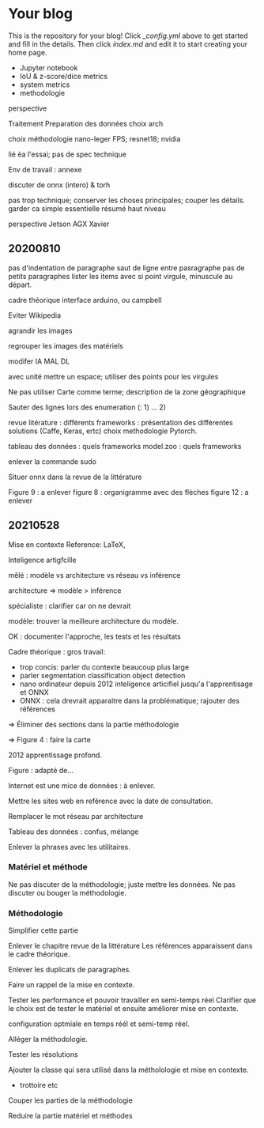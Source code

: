 # Your blog

This is the repository for your blog! Click *_config.yml* above to get started and fill in the details. Then click *index.md* and edit it to start creating your home page.

- Jupyter notebook
- IoU & z-score/dice metrics
- system metrics
- methodologie


perspective


Traitement
	Preparation des données 
	choix arch


choix méthodologie
	nano-leger FPS; resnet18; nvidia


lié èa l'essai; pas de spec technique

Env de travail : annexe

discuter de onnx (intero) & torh

pas trop technique; conserver les choses principales; couper les détails.
garder ca simple essentielle résumé haut niveau

perspective Jetson AGX Xavier 

## 20200810
pas d'indentation de paragraphe
saut de ligne entre pasragraphe
pas de petits paragraphes 
lister les items avec 
si point virgule, minuscule au départ. 

cadre théorique
	interface arduino, ou campbell


Eviter Wikipedia

agrandir les images

regrouper les images des matériels

modifer IA MAL DL 

avec unité mettre un espace; utiliser des points pour les virgules

Ne pas utiliser Carte comme terme; description de la zone géographique

Sauter des lignes lors des enumeration (: 1) ... 2) 

revue litérature : différents frameworks : présentation des différentes solutions (Caffe, Keras, ertc) choix methodologie Pytorch. 

tableau des données : quels frameworks
model.zoo : quels frameworks

enlever la commande sudo 

Situer onnx dans la revue de la littérature

Figure 9 : a enlever
figure 8 : organigramme avec des flèches
figure 12 : a enlever 

## 20210528

Mise en contexte
Reference: LaTeX, 

Inteligence artigfcille

mêlé : modèle vs architecture vs réseau vs inférence

architecture  => modèle > inférence

spécialiste : clarifier car on ne devrait 

modèle: trouver la meilleure architecture du modèle. 

OK : documenter l'approche, les tests et les résultats

Cadre théorique  :
gros travail: 
* trop concis: parler du contexte beaucoup plus large
* parler segmentation  classification object detection
* nano ordinateur depuis 2012 inteligence articifiel jusqu'a l'apprentisage et ONNX
* ONNX : cela drevrait apparaitre dans la problématique; rajouter des références

=> Éliminer des sections dans la partie méthodologie

=> Figure 4 : faire la carte

2012 apprentissage profond. 

Figure : adapté de...

Internet est une mice de données : à enlever. 

Mettre les sites web en reférence avec la date de consultation. 

Remplacer le mot réseau par architecture

Tableau des données : confus, mélange

Enlever la phrases avec les utilitaires. 

### Matériel et méthode

Ne pas discuter de la méthodologie; juste mettre les données. Ne pas discuter ou bouger la méthodologie. 

### Méthodologie

Simplifier cette partie

Enlever le chapitre revue de la littérature
Les références apparaissent dans le cadre théorique. 

Enlever les duplicats de paragraphes. 

Faire un rappel de la mise en contexte. 

Tester les performance et pouvoir travailler en semi-temps réel 
Clarifier que le choix est de tester le matériel et ensuite améliorer mise en contexte. 

configuration optmiale en temps réél et semi-temp réel. 

Alléger la méthodologie. 

Tester les résolutions 

Ajouter la classe qui sera utilisé dans la métholologie et mise en contexte. 
+ trottoire etc

Couper les parties de la méthodologie

Reduire la partie matériel et méthodes


